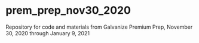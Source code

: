 # prem_prep_nov30_2020
Repository for code and materials from Galvanize Premium Prep, November 30, 2020 through January 9, 2021
